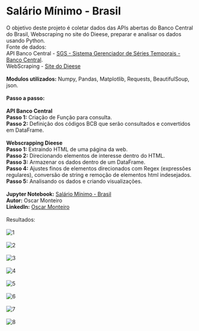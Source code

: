 
# Salário Mínimo - Brasil
O objetivo deste projeto é coletar dados das APIs abertas do Banco Central do Brasil, Webscraping no site do Dieese, preparar e analisar os dados usando Python.
<br>
Fonte de dados:
<br>
API Banco Central - [SGS - Sistema Gerenciador de Séries Temporais - Banco Central](https://www3.bcb.gov.br/sgspub/localizarseries/localizarSeries.do?method=prepararTelaLocalizarSeries). 
<br>
WebScraping - [Site do Dieese](https://www.dieese.org.br/analiseicv/tarifasPublicas.html)
<br>
<br>
<b>Modulos utilizados:</b> Numpy, Pandas, Matplotlib, Requests, BeautifulSoup, json.
<br>
<br>
<b>Passo a passo:</b>  
<br>
**API Banco Central**
<br>
<b>Passo 1:</b> Criação de Função para consulta.
<br>
<b>Passo 2:</b> Definição dos códigos BCB que serão consultados e convertidos em DataFrame.
<br>
<br>
**Webscrapping Dieese**
<br>
<b>Passo 1:</b> Extraindo HTML de uma página da web.
<br>
<b>Passo 2:</b> Direcionando elementos de interesse dentro do HTML.
<br>
<b>Passo 3:</b> Armazenar os dados dentro de um DataFrame.
<br>
<b>Passo 4:</b> Ajustes finos de elementos direcionados com Regex (expressões regulares), conversão de string e remoção de elementos html indesejados.
<br>
<b>Passo 5:</b> Analisando os dados e criando visualizações.
<br>
<br>
<b>Jupyter Notebook:</b> [Salário Mínimo - Brasil](https://github.com/MonteiroOscar98/Salario-Minimo-Brasil/blob/main/Salario_Minimo_Brasil.ipynb)
<br>
<b>Autor:</b> Oscar Monteiro
<br>
<b>LinkedIn:</b> [Oscar Monteiro](https://www.linkedin.com/in/oscarmonteiro98/)
<br>
<br>
Resultados:
<br>
<br>
![1](https://github.com/MonteiroOscar98/Tarifas-Publicas-SP-Dieese/blob/main/README_files/1.png)
<br>
<br>
![2](https://github.com/MonteiroOscar98/Tarifas-Publicas-SP-Dieese/blob/main/README_files/2.png)
<br>
<br>
![3](https://github.com/MonteiroOscar98/Tarifas-Publicas-SP-Dieese/blob/main/README_files/3.png)
<br>
<br>
![4](https://github.com/MonteiroOscar98/Tarifas-Publicas-SP-Dieese/blob/main/README_files/4.png)
<br>
<br>
![5](https://github.com/MonteiroOscar98/Tarifas-Publicas-SP-Dieese/blob/main/README_files/5.png)
<br>
<br>
![6](https://github.com/MonteiroOscar98/Tarifas-Publicas-SP-Dieese/blob/main/README_files/6.png)
<br>
<br>
![7](https://github.com/MonteiroOscar98/Tarifas-Publicas-SP-Dieese/blob/main/README_files/7.png)
<br>
<br>
![8](https://github.com/MonteiroOscar98/Tarifas-Publicas-SP-Dieese/blob/main/README_files/8.png)
